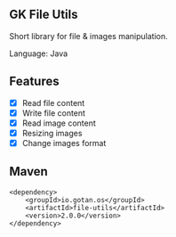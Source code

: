 ## GK File Utils

Short library for file & images manipulation.

Language: Java

## Features

- [x] Read file content
- [x] Write file content
- [x] Read image content
- [x] Resizing images 
- [x] Change images format

## Maven 

```
<dependency>
    <groupId>io.gotan.os</groupId>
    <artifactId>file-utils</artifactId>
    <version>2.0.0</version>
</dependency>
```



